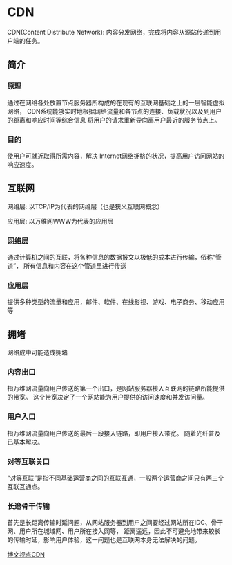 # CDN

CDN(Content Distribute Network): 内容分发网络，完成将内容从源站传递到用户端的任务。

## 简介

### 原理

通过在网络各处放置节点服务器所构成的在现有的互联网基础之上的一层智能虚拟网络，
CDN系统能够实时地根据网络流量和各节点的连接、负载状况以及到用户的距离和响应时间等综合信息
将用户的请求重新导向离用户最近的服务节点上。

### 目的

使用户可就近取得所需内容，解决 Internet网络拥挤的状况，提高用户访问网站的响应速度。

## 互联网

网络层: 以TCP/IP为代表的网络层（也是狭义互联网概念）

应用层: 以万维网WWW为代表的应用层

### 网络层

通过计算机之间的互联，将各种信息的数据报文以极低的成本进行传输，俗称“管道”，
所有信息和内容在这个管道里进行传送

### 应用层

提供多种类型的流量和应用，邮件、软件、在线影视、游戏、电子商务、移动应用等

## 拥堵

网络成中可能造成拥堵


### 内容出口

指万维网流量向用户传送的第一个出口，是网站服务器接入互联网的链路所能提供的带宽。
这个带宽决定了一个网站能为用户提供的访问速度和并发访问量。


### 用户入口

指万维网流量向用户传送的最后一段接入链路，即用户接入带宽。
随着光纤普及已基本解决。


### 对等互联关口
“对等互联”是指不同基础运营商之间的互联互通，一般两个运营商之间只有两三个互联互通点。

### 长途骨干传输
首先是长距离传输时延问题，从网站服务器到用户之间要经过网站所在IDC、骨干网、用户所在城域网、用户所在接入网等，
距离遥远，因此不可避免地带来较长的传输时延，影响用户体验，这一问题也是互联网本身无法解决的问题。

[博文视点CDN](http://blog.csdn.net/broadview2006/article/details/7709113)
